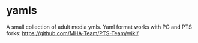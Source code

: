 # yamls
A small collection of adult media ymls. Yaml format works with PG and PTS forks: https://github.com/MHA-Team/PTS-Team/wiki/
